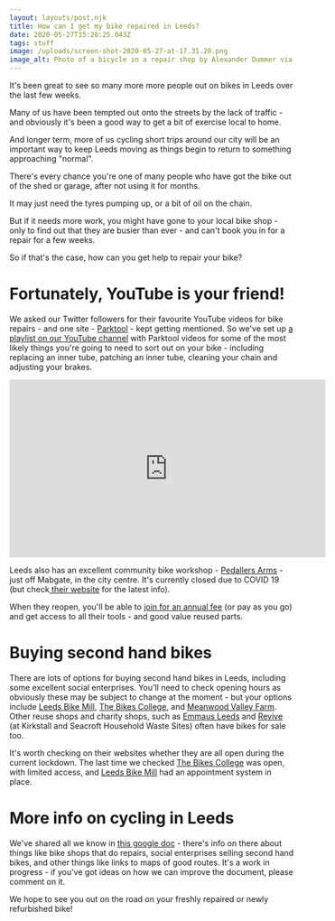 ```yaml
---
layout: layouts/post.njk
title: How can I get my bike repaired in Leeds?
date: 2020-05-27T15:28:25.043Z
tags: stuff
image: /uploads/screen-shot-2020-05-27-at-17.31.20.png
image_alt: Photo of a bicycle in a repair shop by Alexander Dummer via Canva
---
```

It's been great to see so many more more people out on bikes in Leeds over the last few weeks.

Many of us have been tempted out onto the streets by the lack of traffic - and obviously it's been a good way to get a bit of exercise local to home.

And longer term, more of us cycling short trips around our city will be an important way to keep Leeds moving as things begin to return to something approaching "normal".

There's every chance you're one of many people who have got the bike out of the shed or garage, after not using it for months.

It may just need the tyres pumping up, or a bit of oil on the chain.

But if it needs more work, you might have gone to your local bike shop - only to find out that they are busier than ever - and can't book you in for a repair for a few weeks.

So if that's the case, how can you get help to repair your bike?

# Fortunately, YouTube is your friend!

We asked our Twitter followers for their favourite YouTube videos for bike repairs - and one site - [Parktool](https://www.youtube.com/channel/UCzaZ1sPWEuZN-I8_XT6AH8g) - kept getting mentioned.  So we've set up [a playlist on our YouTube channel](https://www.youtube.com/watch?v=58STtUM-Wow&list=PLcImqkHEpk0oQIsgpywzt7XMD0cBbP5-k) with Parktool videos for some of the most likely things you're going to need to sort out on your bike - including replacing an inner tube, patching an inner tube, cleaning your chain and adjusting your brakes.  

<iframe width="560" height="315" src="https://www.youtube.com/embed/58STtUM-Wow" frameborder="0" allow="accelerometer; autoplay; encrypted-media; gyroscope; picture-in-picture" allowfullscreen></iframe>

Leeds also has an excellent community bike workshop - [Pedallers Arms](https://pedallers-arms.org/) - just off Mabgate, in the city centre.  It's currently closed due to COVID 19 (but check[ their website](https://pedallers-arms.org/) for the latest info).  

When they reopen, you'll be able to [join for an annual fee](https://pedallers-arms.org/membership/) (or pay as you go) and get access to all their tools - and good value reused parts.  

# Buying second hand bikes

There are lots of options for buying second hand bikes in Leeds, including some excellent social enterprises.   You'll need to check opening hours as obviously these may be subject to change at the moment - but your options include [Leeds Bike Mill](https://leedsbikemill.org/), [The Bikes College](https://thebikescollege.org/), and [Meanwood Valley Farm](https://www.mvuf.org.uk/education/bikes/).  Other reuse shops and charity shops, such as [Emmaus Leeds](https://emmaus.org.uk/leeds/) and [Revive](http://www.reviveleeds.co.uk/) (at Kirkstall and Seacroft Household Waste Sites) often have bikes for sale too.  

It's worth checking on their websites whether they are all open during the current lockdown.  The last time we checked [The Bikes College](https://thebikescollege.org/) was open, with limited access, and [Leeds Bike Mill](https://leedsbikemill.org/) had an appointment system in place.  

# More info on cycling in Leeds

We've shared all we know in [this google doc](https://docs.google.com/document/d/1DRh1Bqn-x5GmX1JNFytPCMuKxXsMs1KiVyKgNgBEgVs/edit) - there's info on there about things like bike shops that do repairs, social enterprises selling second hand bikes, and other things like links to maps of good routes.  It's a work in progress - if you've got ideas on how we can improve the document, please comment on it. 

We hope to see you out on the road on your freshly repaired or newly refurbished bike!